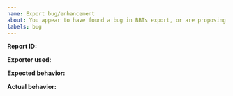 ```yaml
---
name: Export bug/enhancement
about: You appear to have found a bug in BBTs export, or are proposing an enhancement to the exports.
labels: bug
---
```


<!--
*Please verify **all** of the below before submitting*:

1. you have picked the right category for the issue in the previous screen.
2. in the Zotero addons screen you can see that you have the latest release of BBT (https://github.com/retorquere/zotero-better-bibtex/releases/latest) and Zotero installed
3. you are posting a single bug or feature request
4. you have included a descriptive subject of the problem
5. you are available for follow-up questions and testing
6. you have included an error-report ID here generated by selecting the problematic reference(s), right-clicking, and submitting an BBT error report from that popup menu

Picking the right issue category is really important. Each category (`Export`, `General error`, `Import`, `Key generation`, `Question`) has different instructions for gathering the data necessary required to resolve the issue you are experiencing

The error report is important; it gives me your current BBT settings and a copy of the problematic reference as a test case so I can best replicate your problem. Without it, I'm effectively blind.

-->

**Report ID:**

**Exporter used:**

**Expected behavior:**

**Actual behavior:**

